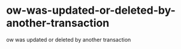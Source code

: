 # ow-was-updated-or-deleted-by-another-transaction
ow was updated or deleted by another transaction
